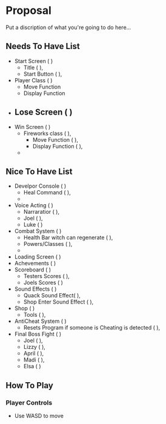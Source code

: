 # Proposal

Put a discription of what you're going to do here...

## Needs To Have List

- Start Screen ( )
    - Title ( ),
    - Start Button ( ),
- Player Class ( )
    - Move Function
    - Display Function
- Lose Screen ( )
    - 
- Win Screen ( )
    - Fireworks class ( ),
        - Move Function ( ),
        - Display Function ( ),
    - 

## Nice To Have List

- Develpor Console ( )
    - Heal Command ( ),
    - 
- Voice Acting ( )
    - Narraratior ( ),
    - Joel ( ),
    - Luke ( )
- Combat System ( )
    - Health Bar witch can regenerate ( ),
    - Powers/Classes ( ),
    - 
- Loading Screen ( )
- Achevements ( )
- Scoreboard ( )
    - Testers Scores ( ),
    - Joels Scores ( )
- Sound Effects ( )
    - Quack Sound Effect( ),
    - Shop Enter Sound Effect ( ),
- Shop ( )
    - Tools ( ),
- AntiCheat System ( )
    - Resets Program if someone is Cheating is detected ( ),
- Final Boss Fight ( )
    - Joel ( ),
    - Lizzy ( ),
    - April ( ),
    - Madi ( ),
    - Elsa ( )

## How To Play
### Player Controls 
- Use WASD to move
